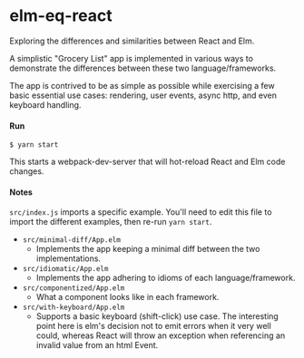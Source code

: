 # elm-eq-react

Exploring the differences and similarities between React and Elm.

A simplistic "Grocery List" app is implemented in various ways to demonstrate
the differences between these two language/frameworks.

The app is contrived to be as simple as possible while exercising a few
 basic essential use cases: rendering, user events, async http, and even
 keyboard handling.

#### Run

    $ yarn start
    
This starts a webpack-dev-server that will hot-reload React and Elm 
code changes.

#### Notes

`src/index.js` imports a specific example. You'll need to edit this file to 
import the different examples, then re-run `yarn start`.

* `src/minimal-diff/App.elm`
    - Implements the app keeping a minimal diff between the two implementations.
* `src/idiomatic/App.elm` 
    - Implements the app adhering to idioms of each language/framework.
* `src/componentized/App.elm`
    - What a component looks like in each framework. 
* `src/with-keyboard/App.elm`
    - Supports a basic keyboard (shift-click) use case. The interesting point here
    is elm's decision not to emit errors when it very well could, whereas
    React will throw an exception when referencing an invalid value from an
    html Event. 